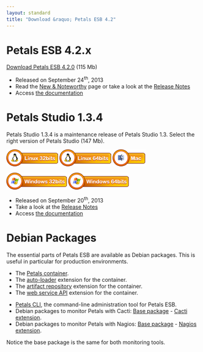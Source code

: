 ```yaml
---
layout: standard
title: "Download &raquo; Petals ESB 4.2"
---
```


# Petals ESB 4.2.x

[Download Petals ESB 4.2.0](http://repository.ow2.org/nexus/content/groups/public/org/ow2/petals/petals-esb-enterprise-edition/4.2.0/petals-esb-enterprise-edition-4.2.0.zip "Petals ESB 4.2.0") (115 Mb)

- Released on September 24<sup>th</sup>, 2013
- Read the [New & Noteworthy](http://www.petalslink.com/en/news/latest/new-release-petals-esb-42) page or take a look at the [Release Notes](https://jira.petalslink.com/secure/IssueNavigator.jspa?mode=hide&requestId=10174)
- Access [the documentation](https://doc.petalslink.com/display/petalsesb42/Petals+ESB+4.2)

# Petals Studio 1.3.4

Petals Studio 1.3.4 is a maintenance release of Petals Studio 1.3.
Select the right version of Petals Studio (147 Mb).

<a href="http://download.petalslink.com/petals-studio/Petals-Studio--1.3.4--linux.gtk.x86.zip"><img alt="Linux x32" src="/resources/images/linux_32.png" /></a>
<a href="http://download.petalslink.com/petals-studio/Petals-Studio--1.3.4--linux.gtk.x86_64.zip"><img alt="Linux x64" src="/resources/images/linux_64.png" /></a>
<a href="http://download.petalslink.com/petals-studio/Petals-Studio--1.3.4--macosx.cocoa.x86_64.zip"><img alt="MacOS" src="/resources/images/mac.png" /></a><br />

<a href="http://download.petalslink.com/petals-studio/Petals-Studio--1.3.4--win32.win32.x86.zip"><img alt="Windows x32" src="/resources/images/windows_32.png"/></a>
<a href="http://download.petalslink.com/petals-studio/Petals-Studio--1.3.4--win32.win32.x86_64.zip"><img alt="Windows x64" src="/resources/images/windows_64.png"/></a>

- Released on September 20<sup>th</sup>, 2013
- Take a look at the [Release Notes](https://jira.petalslink.com/secure/ReleaseNote.jspa?projectId=10070&version=10402)
- Access [the documentation](https://doc.petalslink.com/display/petalsstudio13/Petals+Studio+1.3)

# Debian Packages

The essential parts of Petals ESB are available as Debian packages.
This is useful in particular for production environments.

- The [Petals container](http://repository.ow2.org/nexus/content/groups/public/org/ow2/petals/petals-esb-default-deb/4.2.0-1.0/petals-esb-default-deb-4.2.0-1.0.deb).
- The [auto-loader](http://repository.ow2.org/nexus/content/groups/public/org/ow2/petals/petals-autoloader/1.0.0/petals-autoloader-1.0.0.deb) extension for the container.
- The [artifact repository](http://repository.ow2.org/nexus/content/groups/public/org/ow2/petals/petals-artifactrepository-impl/1.0.0/petals-artifactrepository-impl-1.0.0.deb) extension for the container.
- The [web service API](http://repository.ow2.org/nexus/content/groups/public/org/ow2/petals/petals-ws-api/1.0.0/petals-ws-api-1.0.0.deb) extension for the container.

<!-- -->

- [Petals CLI](http://repository.ow2.org/nexus/content/groups/public/org/ow2/petals/petals-cli-distrib-deb/2.1.1-1.0/petals-cli-distrib-deb-2.1.1-1.0.deb), the command-line administration tool for Petals ESB.
- Debian packages to monitor Petals with Cacti:
[Base package](http://repository.ow2.org/nexus/content/groups/public/org/ow2/petals/petals-cli-cmd-monitoring-deb/1.0.0-1.0/petals-cli-cmd-monitoring-deb-1.0.0-1.0.deb) -
[Cacti extension](http://repository.ow2.org/nexus/content/groups/public/org/ow2/petals/petals-cli-cmd-monitoring-mo-cacti-deb/1.0.0-1.0/petals-cli-cmd-monitoring-mo-cacti-deb-1.0.0-1.0.deb).
- Debian packages to monitor Petals with Nagios:
[Base package](http://repository.ow2.org/nexus/content/groups/public/org/ow2/petals/petals-cli-cmd-monitoring-deb/1.0.0-1.0/petals-cli-cmd-monitoring-deb-1.0.0-1.0.deb) -
[Nagios extension](http://repository.ow2.org/nexus/content/groups/public/org/ow2/petals/petals-cli-cmd-monitoring-so-nagios-deb/1.0.0-1.0/petals-cli-cmd-monitoring-so-nagios-deb-1.0.0-1.0.deb).

Notice the base package is the same for both monitoring tools.
